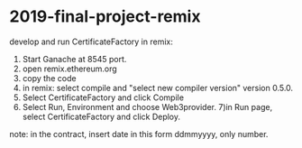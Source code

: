 # 2019-final-project-remix
develop and run CertificateFactory in remix:

1) Start Ganache at 8545 port.
2) open remix.ethereum.org
3) copy the code
4) in remix: select compile and "select new compiler version" version 0.5.0. 
5) Select CertificateFactory and click Compile
6) Select Run, Environment and choose Web3provider.
7)in Run page, select CertificateFactory and click Deploy.

note: in the contract, insert date in this form ddmmyyyy, only number.
